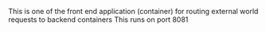 This is one of the front end application (container) for routing external world requests to backend containers
This runs on port 8081
